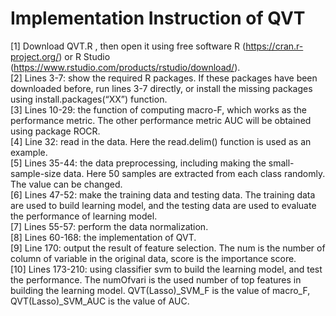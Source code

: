 # Implementation Instruction of QVT

[1]	Download QVT.R , then open it using free software R (https://cran.r-project.org/)  or R Studio (https://www.rstudio.com/products/rstudio/download/).  
[2]	Lines 3-7: show the required R packages.   If these packages have been downloaded before, run lines 3-7 directly, or install the missing packages using install.packages(“XX”) function.  
[3]	Lines 10-29: the function of computing macro-F, which works as the performance metric.   The other performance metric AUC will be obtained using package ROCR.  
[4]	Line 32: read in the data. Here the read.delim() function is used as an example.  
[5]	Lines 35-44: the data preprocessing, including making the small-sample-size data.   Here 50 samples are extracted from each class randomly. The value can be changed.  
[6]	Lines 47-52: make the training data and testing data.   The training data are used to build learning model, and the testing data are used to evaluate the performance of learning model.  
[7]	Lines 55-57: perform the data normalization.  
[8]	Lines 60-168: the implementation of QVT.  
[9]	Line 170: output the result of feature selection.   The num is the number of column of variable in the original data, score is the importance score.  
[10]	Lines 173-210: using classifier svm to build the learning model, and test the performance.   The numOfvari is the used number of top features in building the learning model.    QVT(Lasso)_SVM_F is the value of macro_F, QVT(Lasso)_SVM_AUC is the value of AUC.  

